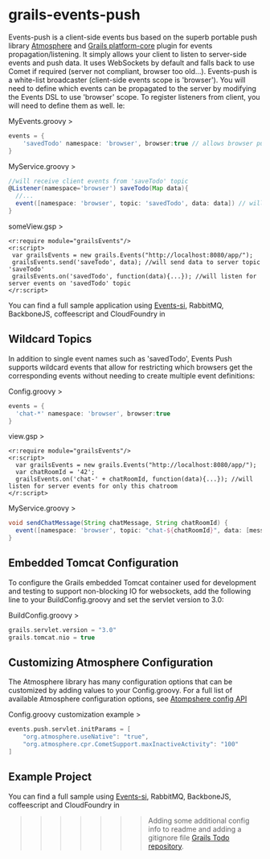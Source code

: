 grails-events-push
==================

Events-push is a client-side events bus based on the superb portable push library [Atmosphere](https://github.com/Atmosphere/atmosphere)  and [Grails platform-core](https://github.com/grailsrocks/grails-platform-core) plugin for events
propagation/listening. It simply allows your client to listen to server-side events and push data. It uses WebSockets by default
and falls back to use Comet if required (server not compliant, browser too old...).
Events-push is a white-list broadcaster (client-side events scope is 'browser'). You will need to define which events can be
 propagated to the server by modifying the Events DSL to use 'browser' scope. To register listeners from client, you will need to
 define them as well. Ie:

MyEvents.groovy >

```groovy
events = {    
    'savedTodo' namespace: 'browser', browser:true // allows browser push on this topic
}
```


MyService.groovy >
```groovy
//will receive client events from 'saveTodo' topic
@Listener(namespace='browser') saveTodo(Map data){
  //...
  event([namespace: 'browser', topic: 'savedTodo', data: data]) // will trigger registered browsers on 'savedTodo' topic
}
```

someView.gsp >
```gsp
<r:require module="grailsEvents"/>
<r:script>
 var grailsEvents = new grails.Events("http://localhost:8080/app/");
 grailsEvents.send('saveTodo', data); //will send data to server topic 'saveTodo'
 grailsEvents.on('savedTodo', function(data){...}); //will listen for server events on 'savedTodo' topic
</r:script>
```

You can find a full sample application using [Events-si](https://github.com/smaldini/grails-events-si), RabbitMQ, BackboneJS, coffeescript and CloudFoundry in

Wildcard Topics
---------------

In addition to single event names such as 'savedTodo', Events Push supports wildcard events that allow for restricting which browsers get the corresponding events without needing to create multiple event definitions:

Config.groovy >
```groovy
events = {
  'chat-*' namespace: 'browser', browser:true
}
```

view.gsp >
```gsp
<r:require module="grailsEvents"/>
<r:script>
  var grailsEvents = new grails.Events("http://localhost:8080/app/");
  var chatRoomId = '42';
  grailsEvents.on('chat-' + chatRoomId, function(data){...}); //will listen for server events for only this chatroom
</r:script>
```

MyService.groovy >
```groovy
void sendChatMessage(String chatMessage, String chatRoomId) {
  event([namespace: 'browser', topic: "chat-${chatRoomId}", data: [message: chatMessage]) // send the message to only browsers registered for this chatroom
}
```

Embedded Tomcat Configuration
-----------------------------

To configure the Grails embedded Tomcat container used for development and testing to support non-blocking IO for websockets, add the following line to your BuildConfig.groovy and set the servlet version to 3.0:

BuildConfig.groovy >
```groovy
grails.servlet.version = "3.0"
grails.tomcat.nio = true
```

Customizing Atmosphere Configuration
------------------------------------

The Atmosphere library has many configuration options that can be customized by adding values to your Config.groovy. For a full list of available Atmosphere configuration options, see [Atompshere config API](http://atmosphere.github.com/atmosphere/apidocs/org/atmosphere/cpr/ApplicationConfig.html)

Config.groovy customization example >
```groovy
events.push.servlet.initParams = [
    "org.atmosphere.useNative": "true",
    "org.atmosphere.cpr.CometSupport.maxInactiveActivity": "100"
]
```

Example Project
---------------

You can find a full sample using [Events-si](https://github.com/smaldini/grails-events-si), RabbitMQ, BackboneJS, coffeescript and CloudFoundry in
>>>>>>> Adding some additional config info to readme and adding a gitignore file
[Grails Todo repository](https://github.com/smaldini/grailsTodos).
